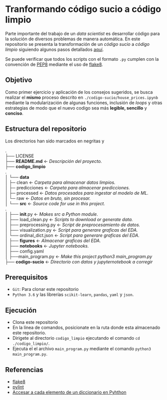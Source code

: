 # Tranformando código sucio a código limpio
Parte importante del trabajo de un *data scientist* es desarrollar código para la solución de diversos problemas de manera automática.
En este repositorio se presenta la transformación de un *código sucio* a *código limpio* siguiendo algunos pasos detallados [aquí](https://radiant-biscotti-3f9910.netlify.app/04-codigo_limpio.html#escribir-documentaci%C3%B3n).

Se puede verificar que todos los scripts con el formato `.py` cumplen con la convención de [PEP8](https://peps.python.org/pep-0008/#block-comments) mediante el uso de [flake8](https://flake8.pycqa.org/en/latest/).

## Objetivo
Como primer ejercicio y aplicación de los consejos sugeridos, se busca realizar el **mismo** proceso descrito en `./codigo-sucio/house_prices.ipynb` mediante la modularización de algunas funciones, inclusión de *loops* y otras estrategias de modo que el nuevo codigo sea más **legible, sencillo** y **conciso**.

## Estructura del repositorio
Los directorios han sido marcados en negritas y

.<br />
├── LICENSE<br />
├── **README.md**          <- *Descripción del proyecto.* <br />
├── **codigo_limpio** <br />
.<br />
│     └── **data** <br />
│           ├─ clean             <- *Carpeta para almacenar datos limpios.* <br />
│           ├─ predicciones      <- *Carpeta para almacenar predicciones.* <br />
│           ├─ processed         <- *Datos procesados para ingestar al modelo de ML.* <br />
│           └─ raw               <- *Datos en bruto, sin procesar.* <br />
│      └── **src**                    <- *Source code for use in this project.* <br />
.<br />
│            ├── __init__.py        <- *Makes src a Python module.* <br />
│            ├── load_clean.py      <- *Scripts to download or generate data.* <br />
│            ├── preprocessing.py   <- *Script de preprocesamiento de datos.* <br />
│            ├── visualization.py   <- *Script para generare graficas del EDA.* <br />
│            └── ordinal_dict.json  <- *Script para generare graficas del EDA.* <br />
│   ├── **figures**                <- *Almacenar graficas del EDA.* <br />
│   ├── **notebooks**              <- *Jupyter notebooks.* <br />
│   ├── config.yaml <br />
│   ├──main_program.py         <- *Make this project python3 main_program.py* <br />
├── **codigo-sucio**               <- *Directorio con datos y jupyternotebook a corregir*
<br />

## Prerequisitos
* `Git`: Para clonar este repositorio
* `Python 3.6` y las librerías   `scikit-learn`, `pandas`, `yaml` y `json`.


## Ejecución
- Clona este repositorio
- En la línea de comandos, posicionate en la ruta donde esta almacenado este repositorio.
- Dirigete al directorio `codigo_limpio` ejecutando el comando `cd ./codigo_limpio/`.
- Ejecuta el el archivo `main_program.py` mediante el comando `python3 main_program.py`.

## Referencias
* [flake8](https://flake8.pycqa.org/en/latest/)
* [pylint](https://docs.pylint.org/)
* [Accesar a cada elemento de un diccionario en Pyhthon](https://stackoverflow.com/questions/12353288/getting-values-from-json-using-python)


